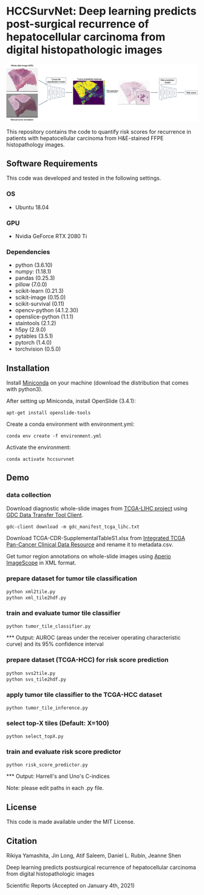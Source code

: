 # HCCSurvNet: Deep learning predicts post-surgical recurrence of hepatocellular carcinoma from digital histopathologic images  
  
![method_outline](method_outline.png)  

This repository contains the code to quantify risk scores for recurrence in patients with hepatocellular carcinoma from H&E-stained FFPE histopathology images.

## Software Requirements  
This code was developed and tested in the following settings.  
### OS  
- Ubuntu 18.04  
### GPU  
- Nvidia GeForce RTX 2080 Ti  
### Dependencies  
- python (3.6.10)  
- numpy: (1.18.1)  
- pandas (0.25.3)  
- pillow (7.0.0)  
- scikit-learn (0.21.3)  
- scikit-image (0.15.0)  
- scikit-survival (0.11)  
- opencv-python (4.1.2.30)  
- openslice-python (1.1.1)  
- staintools (2.1.2)  
- h5py (2.9.0)  
- pytables (3.5.1)  
- pytorch (1.4.0)  
- torchvision (0.5.0)  
  
## Installation  
  
Install [Miniconda](https://docs.conda.io/en/latest/miniconda.html#linux-installers) on your machine (download the distribution that comes with python3).  
  
After setting up Miniconda, install OpenSlide (3.4.1):  
```
apt-get install openslide-tools
```
Create a conda environment with environment.yml:
```
conda env create -f environment.yml
```  
Activate the environment:
```shell
conda activate hccsurvnet
```
  
## Demo  
### data collection  
Download diagnostic whole-slide images from [TCGA-LIHC project](https://portal.gdc.cancer.gov/projects/TCGA-LIHC) using [GDC Data Transfer Tool Client](https://gdc.cancer.gov/access-data/gdc-data-transfer-tool).  
```
gdc-client download -m gdc_manifest_tcga_lihc.txt
```
  
Download TCGA-CDR-SupplementalTableS1.xlsx from [Integrated TCGA Pan-Cancer Clinical Data Resource](https://gdc.cancer.gov/about-data/publications/PanCan-Clinical-2018) and rename it to metadata.csv.  
  
Get tumor region annotations on whole-slide images using [Aperio ImageScope](https://www.leicabiosystems.com/digital-pathology/manage/aperio-imagescope/) in XML format.  
  
### prepare dataset for tumor tile classification  
```
python xml2tile.py  
python xml_tile2hdf.py  
```
  
### train and evaluate tumor tile classifier  
```
python tumor_tile_classifier.py
```
*** Output: AUROC (areas under the receiver operating characteristic curve) and its 95% confidence interval

### prepare dataset (TCGA-HCC) for risk score prediction  
```
python svs2tile.py  
python svs_tile2hdf.py  
```
  
### apply tumor tile classifier to the TCGA-HCC dataset  
```
python tumor_tile_inference.py  
```
  
### select top-X tiles (Default: X=100)  
```
python select_topX.py  
```
  
### train and evaluate risk score predictor  
```
python risk_score_predictor.py  
```
*** Output: Harrell's and Uno's C-indices  

Note: please edit paths in each .py file.  
  
## License  
This code is made available under the MIT License.  
  
## Citation  
Rikiya Yamashita, Jin Long, Atif Saleem, Daniel L. Rubin, Jeanne Shen  
  
Deep learning predicts postsurgical recurrence of hepatocellular carcinoma from digital histopathologic images  
  
Scientific Reports (Accepted on January 4th, 2021)